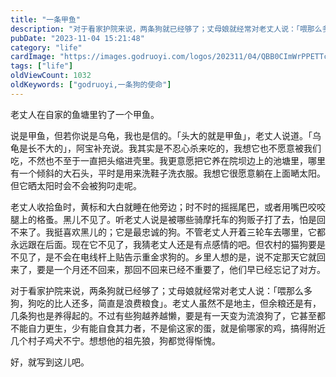 ```yaml
---
title: "一条甲鱼"
description: "对于看家护院来说，两条狗就已经够了；丈母娘就经常对老丈人说：「喂那么多狗，狗吃的比人还多，简直是浪费粮食」。老丈人虽然不是地主，但余粮还是有，几条狗也是养得起的"
pubDate: "2023-11-04 15:21:48"
category: "life"
cardImage: "https://images.godruoyi.com/logos/202311/04/QBB0CImWrPPETTcpQdkwYiMw0AnJL4CH4FJ1dq0O.jpeg"
tags: ["life"]
oldViewCount: 1032
oldKeywords: ["godruoyi,一条狗的使命"]
---
```


老丈人在自家的鱼塘里钓了一个甲鱼。

说是甲鱼，但若你说是乌龟，我也是信的。「头大的就是甲鱼」，老丈人说道。「乌龟是长不大的」，阿宝补充说。我其实是不忍心杀来吃的，我想它也不愿意被我们吃，不然也不至于一直把头缩进壳里。我更意愿把它养在院坝边上的池塘里，哪里有一个倾斜的大石头，平时是用来洗鞋子洗衣服。我想它很愿意躺在上面嗮太阳。但它晒太阳时会不会被狗叼走呢。

老丈人收拾鱼时，黄标和大白就睡在他旁边；时不时的摇摇尾巴，或者用嘴巴咬咬腿上的格蚤。黑儿不见了。听老丈人说是被哪些骑摩托车的狗贩子打了去，怕是回不来了。我挺喜欢黑儿的；它是最忠诚的狗。不管老丈人开着三轮车去哪里，它都永远跟在后面。现在它不见了，我猜老丈人还是有点感情的吧。但农村的猫狗要是不见了，是不会在电线杆上贴告示重金求狗的。乡里人想的是，说不定那天它就回来了，要是一个月还不回来，那回不回来已经不重要了，他们早已经忘记了对方。

对于看家护院来说，两条狗就已经够了；丈母娘就经常对老丈人说：「喂那么多狗，狗吃的比人还多，简直是浪费粮食」。老丈人虽然不是地主，但余粮还是有，几条狗也是养得起的。不过有些狗越养越懒，要是有一天变为流浪狗了，它甚至都不能自力更生，少有能自食其力者，不是偷这家的蛋，就是偷哪家的鸡，搞得附近几个村子鸡犬不宁。想想他的祖先狼，狗都觉得惭愧。

好，就写到这儿吧。
